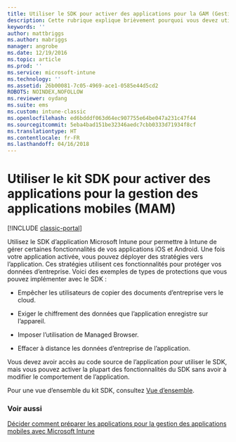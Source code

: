 ```yaml
---
title: Utiliser le SDK pour activer des applications pour la GAM (Gestion des applications mobiles)
description: Cette rubrique explique brièvement pourquoi vous devez utiliser le SDK d’application Intune.
keywords: ''
author: mattbriggs
ms.author: mabriggs
manager: angrobe
ms.date: 12/19/2016
ms.topic: article
ms.prod: ''
ms.service: microsoft-intune
ms.technology: ''
ms.assetid: 26b00081-7c05-4969-ace1-0585e44d5cd2
ROBOTS: NOINDEX,NOFOLLOW
ms.reviewer: oydang
ms.suite: ems
ms.custom: intune-classic
ms.openlocfilehash: ed6bdddf063d64ec907755e64be047a231c47f44
ms.sourcegitcommit: 5eba4bad151be32346aedc7cbb0333d71934f8cf
ms.translationtype: HT
ms.contentlocale: fr-FR
ms.lasthandoff: 04/16/2018
---
```

# <a name="use-the-sdk-to-enable-apps-for-mobile-application-management"></a>Utiliser le kit SDK pour activer des applications pour la gestion des applications mobiles (MAM)

[!INCLUDE [classic-portal](../includes/classic-portal.md)]

Utilisez le SDK d’application Microsoft Intune pour permettre à Intune de gérer certaines fonctionnalités de vos applications iOS et Android. Une fois votre application activée, vous pouvez déployer des stratégies vers l’application. Ces stratégies utilisent ces fonctionnalités pour protéger vos données d’entreprise. Voici des exemples de types de protections que vous pouvez implémenter avec le SDK :

-   Empêcher les utilisateurs de copier des documents d’entreprise vers le cloud.

-   Exiger le chiffrement des données que l’application enregistre sur l’appareil.

-   Imposer l’utilisation de Managed Browser.

-   Effacer à distance les données d’entreprise de l’application.

Vous devez avoir accès au code source de l’application pour utiliser le SDK, mais vous pouvez activer la plupart des fonctionnalités du SDK sans avoir à modifier le comportement de l’application.

Pour une vue d’ensemble du kit SDK, consultez [Vue d’ensemble](/intune/app-sdk-get-started).

### <a name="see-also"></a>Voir aussi
[Décider comment préparer les applications pour la gestion des applications mobiles avec Microsoft Intune](/intune/apps-prepare-mobile-application-management)

